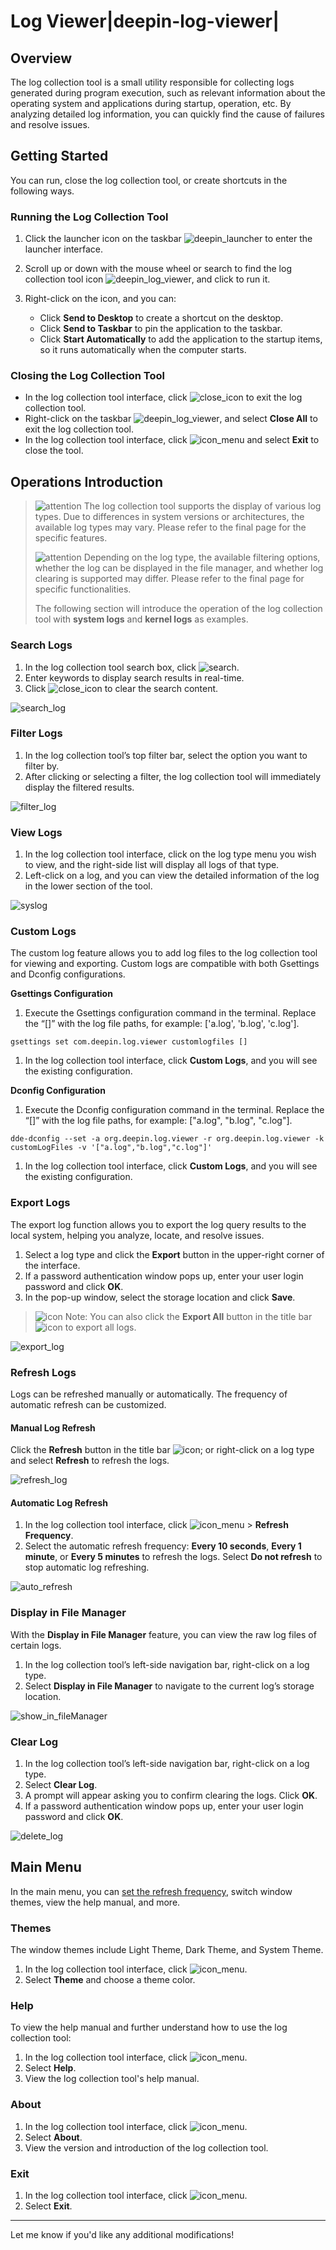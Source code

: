 # Log Viewer|deepin-log-viewer|

## Overview

The log collection tool is a small utility responsible for collecting logs generated during program execution, such as relevant information about the operating system and applications during startup, operation, etc. By analyzing detailed log information, you can quickly find the cause of failures and resolve issues.

## Getting Started

You can run, close the log collection tool, or create shortcuts in the following ways.

### Running the Log Collection Tool

1. Click the launcher icon on the taskbar ![deepin_launcher](../common/deepin_launcher.svg) to enter the launcher interface.

2. Scroll up or down with the mouse wheel or search to find the log collection tool icon ![deepin_log_viewer](../common/deepin_log_viewer.svg), and click to run it.

3. Right-click on the icon, and you can:

   - Click **Send to Desktop** to create a shortcut on the desktop.
    - Click **Send to Taskbar** to pin the application to the taskbar.
    - Click **Start Automatically** to add the application to the startup items, so it runs automatically when the computer starts.

### Closing the Log Collection Tool

- In the log collection tool interface, click ![close_icon](../common/close_icon.svg) to exit the log collection tool.
- Right-click on the taskbar ![deepin_log_viewer](../common/deepin_log_viewer.svg), and select **Close All** to exit the log collection tool.
- In the log collection tool interface, click ![icon_menu](../common/icon_menu.svg) and select **Exit** to close the tool.

## Operations Introduction

> ![attention](../common/attention.svg) The log collection tool supports the display of various log types. Due to differences in system versions or architectures, the available log types may vary. Please refer to the final page for the specific features.
>
> ![attention](../common/attention.svg) Depending on the log type, the available filtering options, whether the log can be displayed in the file manager, and whether log clearing is supported may differ. Please refer to the final page for specific functionalities.
>
> The following section will introduce the operation of the log collection tool with **system logs** and **kernel logs** as examples.

### Search Logs

1. In the log collection tool search box, click ![search](../common/search.svg).
2. Enter keywords to display search results in real-time.
3. Click ![close_icon](../common/close_icon.svg) to clear the search content.

![search_log](./fig/search_log.png)

### Filter Logs

1. In the log collection tool’s top filter bar, select the option you want to filter by.
2. After clicking or selecting a filter, the log collection tool will immediately display the filtered results.

![filter_log](./fig/filter_log.png)

### View Logs

1. In the log collection tool interface, click on the log type menu you wish to view, and the right-side list will display all logs of that type.
2. Left-click on a log, and you can view the detailed information of the log in the lower section of the tool.

![syslog](./fig/syslog.png)

### Custom Logs

The custom log feature allows you to add log files to the log collection tool for viewing and exporting. Custom logs are compatible with both Gsettings and Dconfig configurations.

**Gsettings Configuration**

1. Execute the Gsettings configuration command in the terminal. Replace the “[]” with the log file paths, for example: ['a.log', 'b.log', 'c.log'].

```shell
gsettings set com.deepin.log.viewer customlogfiles []
```

1. In the log collection tool interface, click **Custom Logs**, and you will see the existing configuration.

**Dconfig Configuration**

1. Execute the Dconfig configuration command in the terminal. Replace the “[]” with the log file paths, for example: ["a.log", "b.log", "c.log"].

```shell
dde-dconfig --set -a org.deepin.log.viewer -r org.deepin.log.viewer -k customLogFiles -v '["a.log","b.log","c.log"]'
```

1. In the log collection tool interface, click **Custom Logs**, and you will see the existing configuration.

### Export Logs

The export log function allows you to export the log query results to the local system, helping you analyze, locate, and resolve issues.

1. Select a log type and click the **Export** button in the upper-right corner of the interface.
2. If a password authentication window pops up, enter your user login password and click **OK**.
3. In the pop-up window, select the storage location and click **Save**.

> ![icon](../common/notes.svg) Note: You can also click the **Export All** button in the title bar ![icon](../common/export.svg) to export all logs.

![export_log](./fig/export_log.png)

### Refresh Logs

Logs can be refreshed manually or automatically. The frequency of automatic refresh can be customized.

#### Manual Log Refresh

Click the **Refresh** button in the title bar ![icon](../common/refresh.svg); or right-click on a log type and select **Refresh** to refresh the logs.

![refresh_log](./fig/refresh_log.png)

#### Automatic Log Refresh

1. In the log collection tool interface, click ![icon_menu](../common/icon_menu.svg) > **Refresh Frequency**.
2. Select the automatic refresh frequency: **Every 10 seconds**, **Every 1 minute**, or **Every 5 minutes** to refresh the logs. Select **Do not refresh** to stop automatic log refreshing.

![auto_refresh](./fig/auto_refresh.png)

### Display in File Manager

With the **Display in File Manager** feature, you can view the raw log files of certain logs.

1. In the log collection tool’s left-side navigation bar, right-click on a log type.
2. Select **Display in File Manager** to navigate to the current log’s storage location.

![show_in_fileManager](./fig/show_in_fileManager.png)

### Clear Log

1. In the log collection tool’s left-side navigation bar, right-click on a log type.
2. Select **Clear Log**.
3. A prompt will appear asking you to confirm clearing the logs. Click **OK**.
4. If a password authentication window pops up, enter your user login password and click **OK**.

![delete_log](./fig/delete_log.png)

## Main Menu

In the main menu, you can [set the refresh frequency](https://chatgpt.com/c/677b9ca1-43e8-8009-91e4-3cafdf878f9c#auto-refresh-logs), switch window themes, view the help manual, and more.

### Themes

The window themes include Light Theme, Dark Theme, and System Theme.

1. In the log collection tool interface, click ![icon_menu](../common/icon_menu.svg).
2. Select **Theme** and choose a theme color.

### Help

To view the help manual and further understand how to use the log collection tool:

1. In the log collection tool interface, click ![icon_menu](../common/icon_menu.svg).
2. Select **Help**.
3. View the log collection tool's help manual.

### About

1. In the log collection tool interface, click ![icon_menu](../common/icon_menu.svg).
2. Select **About**.
3. View the version and introduction of the log collection tool.

### Exit

1. In the log collection tool interface, click ![icon_menu](../common/icon_menu.svg).
2. Select **Exit**.

------

Let me know if you'd like any additional modifications!
